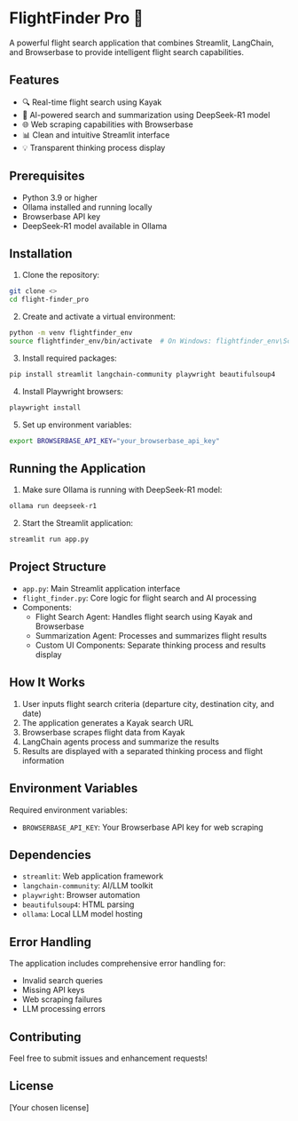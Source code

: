 # FlightFinder Pro 🛫

A powerful flight search application that combines Streamlit, LangChain, and Browserbase to provide intelligent flight search capabilities.

## Features

- 🔍 Real-time flight search using Kayak
- 🤖 AI-powered search and summarization using DeepSeek-R1 model
- 🌐 Web scraping capabilities with Browserbase
- 📊 Clean and intuitive Streamlit interface
- 💡 Transparent thinking process display

## Prerequisites

- Python 3.9 or higher
- Ollama installed and running locally
- Browserbase API key
- DeepSeek-R1 model available in Ollama

## Installation

1. Clone the repository:
```bash
git clone <>
cd flight-finder_pro
```

2. Create and activate a virtual environment:
```bash
python -m venv flightfinder_env
source flightfinder_env/bin/activate  # On Windows: flightfinder_env\Scripts\activate
```

3. Install required packages:
```bash
pip install streamlit langchain-community playwright beautifulsoup4
```

4. Install Playwright browsers:
```bash
playwright install
```

5. Set up environment variables:
```bash
export BROWSERBASE_API_KEY="your_browserbase_api_key"
```

## Running the Application

1. Make sure Ollama is running with DeepSeek-R1 model:
```bash
ollama run deepseek-r1
```

2. Start the Streamlit application:
```bash
streamlit run app.py
```

## Project Structure

- `app.py`: Main Streamlit application interface
- `flight_finder.py`: Core logic for flight search and AI processing
- Components:
  - Flight Search Agent: Handles flight search using Kayak and Browserbase
  - Summarization Agent: Processes and summarizes flight results
  - Custom UI Components: Separate thinking process and results display

## How It Works

1. User inputs flight search criteria (departure city, destination city, and date)
2. The application generates a Kayak search URL
3. Browserbase scrapes flight data from Kayak
4. LangChain agents process and summarize the results
5. Results are displayed with a separated thinking process and flight information

## Environment Variables

Required environment variables:
- `BROWSERBASE_API_KEY`: Your Browserbase API key for web scraping

## Dependencies

- `streamlit`: Web application framework
- `langchain-community`: AI/LLM toolkit
- `playwright`: Browser automation
- `beautifulsoup4`: HTML parsing
- `ollama`: Local LLM model hosting

## Error Handling

The application includes comprehensive error handling for:
- Invalid search queries
- Missing API keys
- Web scraping failures
- LLM processing errors

## Contributing

Feel free to submit issues and enhancement requests!

## License

[Your chosen license] 